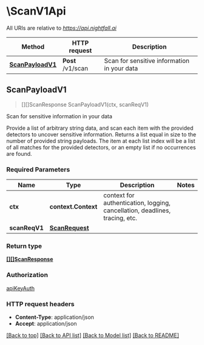# \ScanV1Api

All URIs are relative to *https://api.nightfall.ai*

Method | HTTP request | Description
------------- | ------------- | -------------
[**ScanPayloadV1**](ScanV1Api.md#ScanPayloadV1) | **Post** /v1/scan | Scan for sensitive information in your data



## ScanPayloadV1

> [][]ScanResponse ScanPayloadV1(ctx, scanReqV1)

Scan for sensitive information in your data

Provide a list of arbitrary string data, and scan each item with the provided detectors to uncover sensitive information. Returns a list equal in size to the number of provided string payloads. The item at each list index will be a list of all matches for the provided detectors, or an empty list if no occurrences are found.

### Required Parameters


Name | Type | Description  | Notes
------------- | ------------- | ------------- | -------------
**ctx** | **context.Context** | context for authentication, logging, cancellation, deadlines, tracing, etc.
**scanReqV1** | [**ScanRequest**](ScanRequest.md)|  | 

### Return type

[**[][]ScanResponse**](array.md)

### Authorization

[apiKeyAuth](../README.md#apiKeyAuth)

### HTTP request headers

- **Content-Type**: application/json
- **Accept**: application/json

[[Back to top]](#) [[Back to API list]](../README.md#documentation-for-api-endpoints)
[[Back to Model list]](../README.md#documentation-for-models)
[[Back to README]](../README.md)

